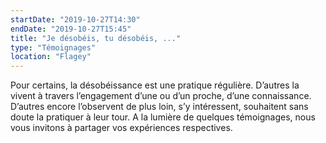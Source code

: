 ```yaml
---
startDate: "2019-10-27T14:30"
endDate: "2019-10-27T15:45"
title: "Je désobéis, tu désobéis, ..."
type: "Témoignages"
location: "Flagey"
---
```

Pour certains, la désobéissance est une pratique régulière. D’autres la vivent à travers l’engagement d’une ou d’un proche, d’une connaissance. D’autres encore l’observent de plus loin, s’y intéressent, souhaitent sans doute la pratiquer à leur tour. A la lumière de quelques témoignages, nous vous invitons à partager vos expériences respectives.
